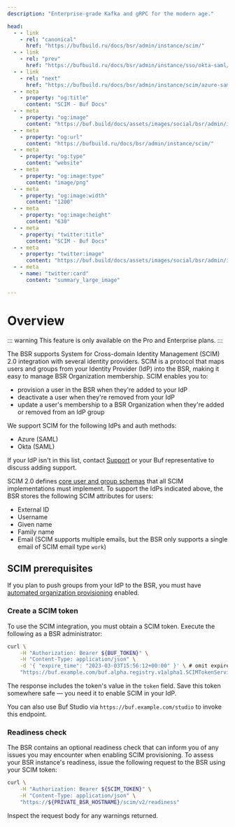 ```yaml
---
description: "Enterprise-grade Kafka and gRPC for the modern age."

head:
  - - link
    - rel: "canonical"
      href: "https://bufbuild.ru/docs/bsr/admin/instance/scim/"
  - - link
    - rel: "prev"
      href: "https://bufbuild.ru/docs/bsr/admin/instance/sso/okta-saml/"
  - - link
    - rel: "next"
      href: "https://bufbuild.ru/docs/bsr/admin/instance/scim/azure-saml/"
  - - meta
    - property: "og:title"
      content: "SCIM - Buf Docs"
  - - meta
    - property: "og:image"
      content: "https://buf.build/docs/assets/images/social/bsr/admin/instance/scim/index.png"
  - - meta
    - property: "og:url"
      content: "https://bufbuild.ru/docs/bsr/admin/instance/scim/"
  - - meta
    - property: "og:type"
      content: "website"
  - - meta
    - property: "og:image:type"
      content: "image/png"
  - - meta
    - property: "og:image:width"
      content: "1200"
  - - meta
    - property: "og:image:height"
      content: "630"
  - - meta
    - property: "twitter:title"
      content: "SCIM - Buf Docs"
  - - meta
    - property: "twitter:image"
      content: "https://buf.build/docs/assets/images/social/bsr/admin/instance/scim/index.png"
  - - meta
    - name: "twitter:card"
      content: "summary_large_image"

---
```


# Overview

::: warning
This feature is only available on the Pro and Enterprise plans.
:::

The BSR supports System for Cross-domain Identity Management (SCIM) 2.0 integration with several identity providers. SCIM is a protocol that maps users and groups from your Identity Provider (IdP) into the BSR, making it easy to manage BSR Organization membership. SCIM enables you to:

- provision a user in the BSR when they're added to your IdP
- deactivate a user when they're removed from your IdP
- update a user's membership to a BSR Organization when they're added or removed from an IdP group

We support SCIM for the following IdPs and auth methods:

- Azure (SAML)
- Okta (SAML)

If your IdP isn't in this list, contact [Support](https://support.buf.build) or your Buf representative to discuss adding support.

SCIM 2.0 defines [core user and group schemas](https://www.rfc-editor.org/rfc/rfc7643) that all SCIM implementations must implement. To support the IdPs indicated above, the BSR stores the following SCIM attributes for users:

- External ID
- Username
- Given name
- Family name
- Email (SCIM supports multiple emails, but the BSR only supports a single email of SCIM email type `work`)

## SCIM prerequisites

If you plan to push groups from your IdP to the BSR, you must have [automated organization provisioning](../user-lifecycle/#autoprovisioning) enabled.

### Create a SCIM token

To use the SCIM integration, you must obtain a SCIM token. Execute the following as a BSR administrator:

```sh
curl \
    -H "Authorization: Bearer ${BUF_TOKEN}" \
    -H "Content-Type: application/json" \
    -d '{ "expire_time": "2023-03-03T15:56:12+00:00" }' \ # omit expire_time to create a token that never expires
    "https://buf.example.com/buf.alpha.registry.v1alpha1.SCIMTokenService/CreateSCIMToken"
```

The response includes the token's value in the `token` field. Save this token somewhere safe — you need it to enable SCIM in your IdP.

You can also use Buf Studio via `https://buf.example.com/studio` to invoke this endpoint.

### Readiness check

The BSR contains an optional readiness check that can inform you of any issues you may encounter when enabling SCIM provisioning. To assess your BSR instance's readiness, issue the following request to the BSR using your SCIM token:

```sh
curl \
    -H "Authorization: Bearer ${SCIM_TOKEN}" \
    -H "Content-Type: application/json" \
    "https://${PRIVATE_BSR_HOSTNAME}/scim/v2/readiness"
```

Inspect the request body for any warnings returned.
